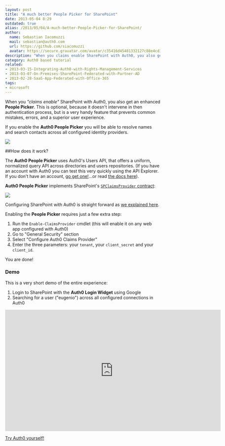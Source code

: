 ```yaml
---
layout: post
title: "A much better People Picker for SharePoint"
date: 2013-05-04 8:29
outdated: true
alias: /2013/05/04/A-much-better-People-Picker-for-SharePoint/
author:
  name: Sebastian Iacomuzzi
  mail: sebastian@auth0.com
  url: https://github.com/siacomuzzi
  avatar: https://secure.gravatar.com/avatar/c35416d45481332127c88e4cd355555f?s=400&d=https://a248.e.akamai.net/assets.github.com%2Fimages%2Fgravatars%2Fgravatar-user-420.png
description: "When you claims enable SharePoint with Auth0, you also get an enhanced People Picker. This is optional, because it doesn't intervene in the authentication process"
category: Auth0 based tutorial
related:
- 2013-03-15-Integrating-Auth0-with-Rights-Management-Services
- 2013-03-07-On-Premises-SharePoint-Federated-with-Partner-AD
- 2013-02-28-SaaS-App-Federated-with-Office-365
tags:
- microsoft
---
```



When you _"claims enable"_ SharePoint with Auth0, you also get an enhanced __People Picker__. This is optional, because it doesn't intervene in then authentication process, but is a very handy feature that prevents common mistakes, errors, and a superior user experience.

If you enable the __Auth0 People Picker__ you will be able to resolve names and search contacts across all configured identity providers.

![](https://s3.amazonaws.com/blog.auth0.com/img/sp-people-picker.png)

<!-- more -->

##How does it work?

The __Auth0 People Picker__ uses Auth0's Users API, that offers a uniform, normalized query API across directories and users repositories. (If you have an account with Auth0 you can test this very quickly using the API Explorer. If you don't have an account, [go get one!](https://auth0.com)...or read [the docs here](https://docs.auth0.com/api-reference)).

__Auth0 People Picker__ implements SharePoint's [`SPClaimsProvider` contract](http://msdn.microsoft.com/en-us/library/microsoft.sharepoint.administration.claims.spclaimprovider(v=office.14).aspx):

![](https://s3.amazonaws.com/blog.auth0.com/img/sp-auth0-architecture.png)

Configuring SharePoint with Auth0 is straight forward as [we explained here](http://blog.auth0.com/2013/03/27/Automating-SharePoint-Federation-Setup-With-Auth0/).

Enabling the __People Picker__ requires just a few extra step:

1. Run the `Enable-ClaimsProvider` cmdlet (this will enable it on any web app configured with Auth0)
2. Go to "General Security" section
3. Select "Configure Auth0 Claims Provider"
4. Enter the three parameters: your `tenant`, your `client_secret` and your `client_id`.

You are done!

### Demo

This is a very short demo of the entire experience:

1. Login to SharePoint with the __Auth0 Login Widget__ using Google
2. Searching for a user ("eugenio") across all configured connections in Auth0

<iframe width="700" height="394" src="https://www.youtube.com/embed/NP-7wei3e8Q?rel=0" frameborder="0" allowfullscreen></iframe>

[Try Auth0 yourself!](https://auth0.com)
